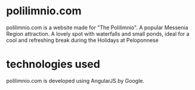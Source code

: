 polilimnio.com
==================

polilimnio.com is a website made for "The Polilimnio". Α popular Messenia Region attraction. A lovely spot with waterfalls and small ponds, ideal for a cool and refreshing break during the Holidays at Peloponnese

technologies used
=================
polilimnio.com is developed using AngularJS by Google.